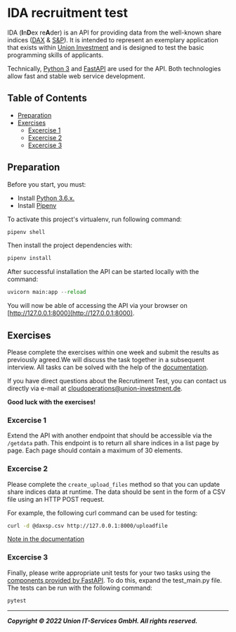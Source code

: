 <!-- omit in toc -->
# IDA recruitment test

IDA (**I**n**D**ex re**A**der) is an API for providing data from the well-known share indices ([DAX](https://en.wikipedia.org/wiki/DAX) & [S&P](https://en.wikipedia.org/wiki/S%26P_Global_Ratings)). It is intended to represent an exemplary application that exists within [Union Investment](https://www.union-investment.de/startseite) and is designed to test the basic programming skills of applicants.

Technically, [Python 3](https://www.python.org/) and [FastAPI](https://fastapi.tiangolo.com/) are used for the API. Both technologies allow fast and stable web service development.

<!-- omit in toc -->
## Table of Contents

- [Preparation](#preparation)
- [Exercises](#exercises)
	- [Excercise 1](#excercise-1)
	- [Excercise 2](#excercise-2)
	- [Excercise 3](#excercise-3)

## Preparation

Before you start, you must:

- Install [Python 3.6.x.](https://www.python.org/downloads/)
- Install [Pipenv](https://pipenv.pypa.io/en/latest/#install-pipenv-today)

To activate this project's virtualenv, run following command:

```python
pipenv shell
```

Then install the project dependencies with:

```python
pipenv install
```

After successful installation the API can be started locally with the command:

```python
uvicorn main:app --reload
```

You will now be able of accessing the API via your browser on [http://127.0.0.1:8000](http://127.0.0.1:8000).

## Exercises

Please complete the exercises within one week and submit the results as previously agreed.We will discuss the task together in a subsequent interview. All tasks can be solved with the help of the [documentation](https://fastapi.tiangolo.com/).

If you have direct questions about the Recrutiment Test, you can contact us directly via e-mail at [cloudoperations@union-investment.de](mailto:cloudoperations@union-investment.de).

**Good luck with the exercises!**

### Excercise 1

Extend the API with another endpoint that should be accessible via the `/getdata` path. This endpoint is to return all share indices in a list page by page. Each page should contain a maximum of 30 elements.

### Excercise 2

Please complete the `create_upload_files` method so that you can update share indices data at runtime. The data should be sent in the form of a CSV file using an HTTP POST request.

For example, the following curl command can be used for testing:

```bash
curl -d @daxsp.csv http://127.0.0.1:8000/uploadfile
```

[Note in the documentation](https://fastapi.tiangolo.com/tutorial/request-files/)

### Excercise 3

Finally, please write appropriate unit tests for your two tasks using the [components provided by FastAPI](https://fastapi.tiangolo.com/tutorial/testing/).
To do this, expand the test_main.py file. The tests can be run with the following command:

```python
pytest
```

---
***Copyright © 2022 Union IT-Services GmbH. All rights reserved.***

